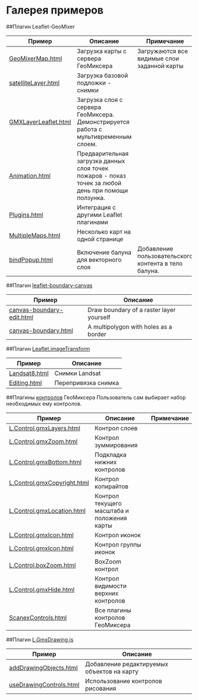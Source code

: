 # Галерея примеров

##Плагин Leaflet-GeoMixer

Пример|Описание|Примечание
------|---------|-----------
[GeoMixerMap.html](http://ScanEx.github.com/Leaflet-GeoMixer/examples/GeoMixerMap.html)| Загрузка карты с сервера ГеоМиксера| Загружаются все видимые слои заданной карты
[satelliteLayer.html](http://ScanEx.github.com/Leaflet-GeoMixer/examplesV2/satelliteLayer.html)| Загрузка базовой подложки - снимки|
[GMXLayerLeaflet.html](http://ScanEx.github.com/Leaflet-GeoMixer/examples/GMXLayerLeaflet.html)| Загрузка слоя с сервера ГеоМиксера. Демонстрируется работа с мультивременным слоем.
[Animation.html](http://ScanEx.github.com/Leaflet-GeoMixer/examples/Animation.html)| Предварительная загрузка данных слоя точек пожаров - показ точек за любой день при помощи ползунка.
[Plugins.html](http://ScanEx.github.com/Leaflet-GeoMixer/examples/Plugins.html)| Интеграция с другими Leaflet плагинами
[MultipleMaps.html](http://ScanEx.github.com/Leaflet-GeoMixer/examples/MultipleMaps.html)| Несколько карт на одной странице
[bindPopup.html](http://ScanEx.github.com/Leaflet-GeoMixer/examplesV2/bindPopup.html)| Включение балуна для векторного слоя| Добавление пользовательского контента в тело балуна.

##Плагин [leaflet-boundary-canvas](https://github.com/aparshin/leaflet-boundary-canvas)

Пример|Описание
------|---------
[canvas-boundary-edit.html](http://aparshin.github.io/leaflet-boundary-canvas/examples/canvas-boundary-edit.html)| Draw boundary of a raster layer yourself
[canvas-boundary.html](http://aparshin.github.io/leaflet-boundary-canvas/examples/canvas-boundary.html)| A multipolygon with holes as a border

##Плагин [Leaflet.imageTransform](https://github.com/ScanEx/Leaflet.imageTransform)

Пример|Описание
------|---------
[Landsat8.html](http://scanex.github.io/Leaflet.imageTransform/examples/Landsat8.html)| Снимки Landsat|
[Editing.html](http://scanex.github.io/Leaflet.imageTransform/examples/Editing.html)| Перепривязка снимка|

##Плагины [контролов](https://github.com/ScanEx/gmxControls) ГеоМиксера
Пользователь сам выбирает набор необходимых ему контролов.

Пример|Описание|Примечание
------|---------|-----------
[L.Control.gmxLayers.html](http://scanex.github.io/gmxControls/examples/L.Control.gmxLayers.html)| Контрол слоев|
[L.Control.gmxZoom.html](http://scanex.github.io/gmxControls/examples/L.Control.gmxZoom.html)| Контрол зуммирования|
[L.Control.gmxBottom.html](http://scanex.github.io/gmxControls/examples/L.Control.gmxBottom.html)| Подкладка нижних контролов|
[L.Control.gmxCopyright.html](http://scanex.github.io/gmxControls/examples/L.Control.gmxCopyright.html)| Контрол копирайтов|
[L.Control.gmxLocation.html](http://scanex.github.io/gmxControls/examples/L.Control.gmxLocation.html)| Контрол текущего масштаба и положения карты|
[L.Control.gmxIcon.html](http://scanex.github.io/gmxControls/examples/L.Control.gmxIcon.html)| Контрол иконок|
[L.Control.gmxIcon.html](http://scanex.github.io/gmxControls/examples/L.Control.gmxIconGroup.html)| Контрол группы иконок|
[L.Control.boxZoom.html](http://scanex.github.io/gmxControls/examples/L.Control.boxZoom.html)| BoxZoom контрол|
[L.Control.gmxHide.html](http://scanex.github.io/gmxControls/examples/L.Control.gmxHide.html)| Контрол видимости верхних контролов|
[ScanexControls.html](http://scanex.github.io/gmxControls/examples/ScanexControls.html)| Все плагины контролов ГеоМиксера| 

##Плагин [L.GmxDrawing.js](https://github.com/ScanEx/gmxDrawing)

Пример|Описание
------|---------
[addDrawingObjects.html](http://scanex.github.io/gmxDrawing/examples/addDrawingObjects.html)| Добавление редактируемых объектов на карту
[useDrawingControls.html](http://scanex.github.io/gmxDrawing/examples/useDrawingControls.html)| Использование контролов рисования
